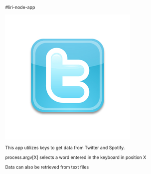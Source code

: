 #liri-node-app

![img](./twitter.jpg)

This app utilizes keys to get data from Twitter and Spotify. 

process.argv[X] selects a word entered in the keyboard in position X

Data can also be retrieved from text files



